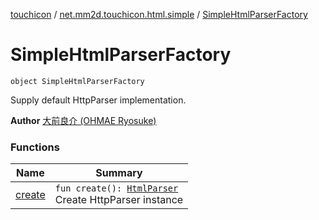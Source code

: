 [touchicon](../../index.md) / [net.mm2d.touchicon.html.simple](../index.md) / [SimpleHtmlParserFactory](./index.md)

# SimpleHtmlParserFactory

`object SimpleHtmlParserFactory`

Supply default HttpParser implementation.

**Author**
[大前良介 (OHMAE Ryosuke)](mailto:ryo@mm2d.net)

### Functions

| Name | Summary |
|---|---|
| [create](create.md) | `fun create(): `[`HtmlParser`](../../net.mm2d.touchicon/-html-parser/index.md)<br>Create HttpParser instance |
